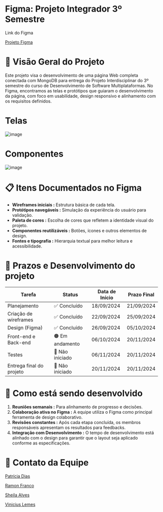 # Figma: Projeto Integrador 3º Semestre
Link do Figma

[Projeto Figma](https://www.figma.com/design/rCAw8aAaJuThU6ApiPtMdJ/PI-3%C2%BASemestre?node-id=0-1&node-type=canvas&t=SGybYySsFd72J9bd-0)

# 📝 Visão Geral do Projeto
Este projeto visa o desenvolvimento de uma página Web completa conectada com MongoDB para entrega do Projeto Interdisciplinar do 3º semestre do curso de Desenvolvimento de Software Multiplataformas. 
No Figma, encontramos as telas e protótipos que guiaram o desenvolvimento da página, com foco em usabilidade, design responsivo e alinhamento com os requisitos definidos.

# Telas
![image](https://github.com/user-attachments/assets/b48f5fb4-e658-4957-8615-f58693652706)

# Componentes

![image](https://github.com/user-attachments/assets/1bf5c5f4-e2a5-4c0c-8287-2a177a8dae02)

# 📋 Itens Documentados no Figma

-  **Wireframes iniciais :** Estrutura básica de cada tela.
-  **Protótipos navegáveis :** Simulação da experiência do usuário para validação.
-  **Paleta de cores :** Escolha de cores que refletem a identidade visual do projeto.
-  **Componentes reutilizáveis :** Botões, ícones e outros elementos de design.
-  **Fontes e tipografia :** Hierarquia textual para melhor leitura e acessibilidade.

# 📅 Prazos e Desenvolvimento do projeto

| **Tarefa**                 | **Status**          | **Data de Início** | **Prazo Final**   |
|----------------------------|---------------------|--------------------|-------------------|
| Planejamento               | ✅ Concluído       | 18/09/2024          | 21/09/2024        |
| Criação de wireframes      | ✅ Concluído       | 22/09/2024          | 25/09/2024        |
| Design (Figma)             | ✅ Concluído       | 26/09/2024          | 05/10/2024        |
| Front-end e Back-end       | 🟠 Em andamento    | 06/10/2024          | 20/11/2024        |
| Testes                     | 🔲 Não iniciado    | 06/11/2024          | 20/11/2024        |
| Entrega final do projeto   | 🔲 Não iniciado    | 20/11/2024          | 20/11/2024        |    

# 🚀 Como está sendo desenvolvido

1. **Reuniões semanais :** Para alinhamento de progresso e decisões.
2. **Colaboração ativa no Figma :** A equipe utiliza o Figma como principal ferramenta de design colaborativo.
3. **Revisões constantes :** Após cada etapa concluída, os membros responsáveis ​​apresentam os resultados para feedbacks.
4. **Integração com Desenvolvimento :** O tempo de desenvolvimento está alinhado com o design para garantir que o layout seja aplicado conforme as especificações.

# 📧 Contato da Equipe

[Patrícia Dias](https://github.com/poxapath)

[Ramon Franco](https://github.com/Ra-Franco)

[Sheila Alves](https://github.com/Sheila724)

[Vinicius Lemes](https://github.com/viivi02)
